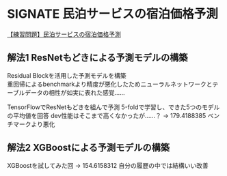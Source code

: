 # SIGNATE 民泊サービスの宿泊価格予測

[【練習問題】民泊サービスの宿泊価格予測](https://signate.jp/competitions/266)

## 解法1 ResNetもどきによる予測モデルの構築

Residual Blockを活用した予測モデルを構築\
重回帰によるbenchmarkより精度が悪化したためニューラルネットワークとテーブルデータの相性が如実に表れた感覚……

TensorFlowでResNetもどきを組んで予測
5-foldで学習し、できた5つのモデルの平均値を回答
dev性能はそこまで高くなかったが……？
→ 179.4188385 ベンチマークより悪化

## 解法2 XGBoostによる予測モデルの構築

XGBoostを試してみた回
→ 154.6158312 自分の履歴の中では結構いい改善
